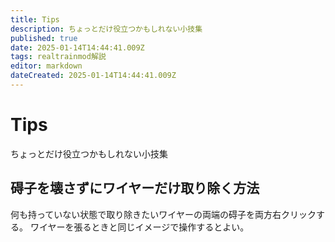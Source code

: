 ```yaml
---
title: Tips
description: ちょっとだけ役立つかもしれない小技集
published: true
date: 2025-01-14T14:44:41.009Z
tags: realtrainmod解説
editor: markdown
dateCreated: 2025-01-14T14:44:41.009Z
---
```


# Tips
ちょっとだけ役立つかもしれない小技集

## 碍子を壊さずにワイヤーだけ取り除く方法
何も持っていない状態で取り除きたいワイヤーの両端の碍子を両方右クリックする。
ワイヤーを張るときと同じイメージで操作するとよい。